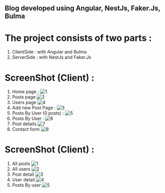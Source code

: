 ## Blog developed using Angular, NestJs, Faker.Js, Bulma

# The project consists of two parts :

1. ClientSide : with Angular and Bulma
2. ServerSide : with NestJs and Faker.Js

# ScreenShot (Client) :
1. Home page :
![1](https://user-images.githubusercontent.com/19781935/50550915-48471800-0c70-11e9-936d-0de494265c39.png)
2. Posts page
![2](https://user-images.githubusercontent.com/19781935/50550947-1aae9e80-0c71-11e9-89af-161adec124f7.png)
3. Users page
![4](https://user-images.githubusercontent.com/19781935/50550948-1aae9e80-0c71-11e9-9afc-35987bc915d9.png)
4. Add new Post Page :
![3](https://user-images.githubusercontent.com/19781935/50550918-4d0bcc00-0c70-11e9-96b5-327ebcbd716f.png)
5. Posts By User (0 posts) :
![5](https://user-images.githubusercontent.com/19781935/50550919-5006bc80-0c70-11e9-8a1d-e0c594c4c142.png)
6. Posts By User :
![6](https://user-images.githubusercontent.com/19781935/50550920-51d08000-0c70-11e9-84fc-607d5d54c605.png)
7. Post details
![7](https://user-images.githubusercontent.com/19781935/50550921-539a4380-0c70-11e9-9e1b-fd92bb8bfdb9.png)
8. Contact form
![8](https://user-images.githubusercontent.com/19781935/50550923-60b73280-0c70-11e9-96af-3ef250c349ad.png)

# ScreenShot (Client) :
1. All posts
![1](https://user-images.githubusercontent.com/19781935/50550972-96105000-0c71-11e9-8877-a242067e2f41.PNG)
2. All users
![2](https://user-images.githubusercontent.com/19781935/50550973-96105000-0c71-11e9-88cd-30fcd62f7156.PNG)
3. Post detail
![3](https://user-images.githubusercontent.com/19781935/50550974-96105000-0c71-11e9-9208-ac8058ec6620.PNG)
4. User detail
![4](https://user-images.githubusercontent.com/19781935/50550975-96a8e680-0c71-11e9-85c1-6e22216be932.PNG)
5. Posts By user
![5](https://user-images.githubusercontent.com/19781935/50550976-96a8e680-0c71-11e9-8356-9ae9ab5555df.PNG)

